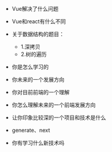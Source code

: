 


* Vue解决了什么问题
* Vue和react有什么不同
* 关于数据结构的题目：
    * 1.深拷贝
    * 2.树的遍历
* 你是怎么学习的
* 你未来的一个发展方向
* 你对目前前端的一个理解
* 你怎么理解未来的一个前端发展方向
* 让你印象比较深的一个项目和技术是什么
* generate、next

* 你有学习什么新技术吗


